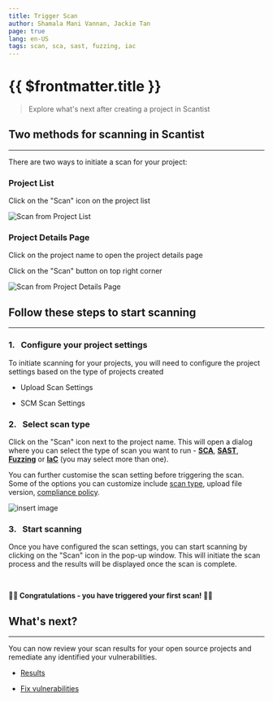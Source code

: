 ```yaml
---
title: Trigger Scan
author: Shamala Mani Vannan, Jackie Tan
page: true
lang: en-US
tags: scan, sca, sast, fuzzing, iac
---
```

<ClientOnly>

# {{ $frontmatter.title }}

>Explore what's next after creating a project in Scantist

## Two methods for scanning in Scantist

<hr class="thick" />

There are two ways to initiate a scan for your project:

### Project List 

Click on the "Scan" icon on the project list 

![Scan from Project List](/images/Trigger-Scan/Trigger-Scan-1.png)

### Project Details Page

Click on the project name to open the project details page

Click on the "Scan" button on top right corner

![Scan from Project Details Page](/images/Trigger-Scan/Trigger-Scan-2.png)


## Follow these steps to start scanning 

<hr class="thick" />

### 1.&nbsp;&nbsp;&nbsp;Configure your project settings
To initiate scanning for your projects, you will need to configure the project settings based on the type of projects created 

- Upload Scan Settings 

- SCM Scan Settings

### 2.&nbsp;&nbsp;&nbsp;Select scan type
Click on the "Scan" icon next to the project name. This will open a dialog where you can select the type of scan you want to run - [**SCA**](), [**SAST**](), [**Fuzzing**]() or [**IaC**]() (you may select more than one). 

You can further customise the scan setting before triggering the scan. Some of the options you can customize include [scan type](./Scan-Type), upload file version, [compliance policy](). 

![insert image](/images/Trigger-Scan/Trigger-Scan-3.png)

### 3.&nbsp;&nbsp;&nbsp;Start scanning
Once you have configured the scan settings, you can start scanning by clicking on the "Scan" icon in the pop-up window. This will initiate the scan process and the results will be displayed once the scan is complete.

<br />

**:tada::tada: Congratulations - you have triggered your first scan! :confetti_ball::confetti_ball:**

## What's next?

<hr class="thick" />

You can now review your scan results for your open source projects and remediate any identified your vulnerabilities. 

- [Results](#)

- [Fix vulnerabilities](#)

</ClientOnly>